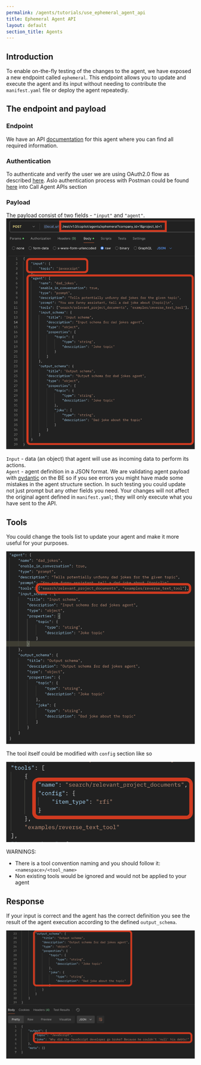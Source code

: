 ```yaml
---
permalink: /agents/tutorials/use_ephemeral_agent_api
title: Ephemeral Agent API
layout: default
section_title: Agents
---
```


## Introduction

To enable on-the-fly testing of the changes to the agent, we have exposed a new endpoint called `ephemeral`. This endpoint allows you to update and execute the agent and its input without needing to contribute the `manifest.yaml` file or deploy the agent repeatedly.

## The endpoint and payload

### Endpoint

We have an API [documentation](https://developers.procore.com/reference/rest/agents?version=latest#execute-ephemeral-agent) for this agent where you can find all required information.

### Authentication

To authenticate and verify the user we are using OAuth2.0 flow as described [here](https://developers.procore.com/reference/rest/authentication?version=latest). Aslo authentication process with Postman could be found [here](use_agent_via_api.md) into Call Agent APIs section

### Payload

The payload consist of two fields - `"input"` and `"agent"`.
![ephemeral-agent-payload.png](images/ephemeral_agent_payload.png)

`Input` - data (an object) that agent will use as incoming data to perform its actions.  
`Agent` - agent definition in a JSON format. We are validating agent payload with [pydantic](https://docs.pydantic.dev/latest/) on the BE so if you see errors you might have made some mistakes in the agent structure section. In such testing you could update not just prompt but any other fields you need. Your changes will not affect the original agent defined in `manifest.yaml`; they will only execute what you have sent to the API.

## Tools

You could change the tools list to update your agent and make it more useful for your purposes.

![tools.png](images/agent_tools_section.png)

The tool itself could be modified with `config` section like so

![tool_config.png](images/tool_config.png)

WARNINGS:

- There is a tool convention naming and you should follow it: `<namespace>/<tool_name>`
- Non existing tools would be ignored and would not be applied to your agent

## Response

If your input is correct and the agent has the correct definition you see the result of the agent execution according to the defined `output_schema`.

![agent-output.png](images/agent_response.png)
